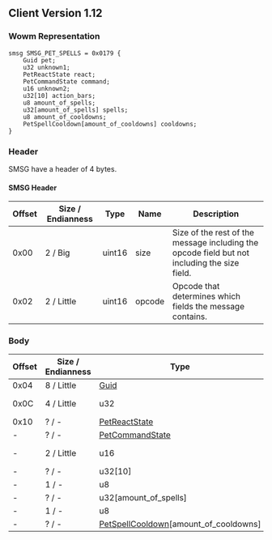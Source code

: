 ## Client Version 1.12

### Wowm Representation
```rust,ignore
smsg SMSG_PET_SPELLS = 0x0179 {
    Guid pet;
    u32 unknown1;
    PetReactState react;
    PetCommandState command;
    u16 unknown2;
    u32[10] action_bars;
    u8 amount_of_spells;
    u32[amount_of_spells] spells;
    u8 amount_of_cooldowns;
    PetSpellCooldown[amount_of_cooldowns] cooldowns;
}
```
### Header

SMSG have a header of 4 bytes.

#### SMSG Header

| Offset | Size / Endianness | Type   | Name   | Description |
| ------ | ----------------- | ------ | ------ | ----------- |
| 0x00   | 2 / Big           | uint16 | size   | Size of the rest of the message including the opcode field but not including the size field.|
| 0x02   | 2 / Little        | uint16 | opcode | Opcode that determines which fields the message contains.|

### Body

| Offset | Size / Endianness | Type | Name | Description | Comment |
| ------ | ----------------- | ---- | ---- | ----------- | ------- |
| 0x04 | 8 / Little | [Guid](../spec/packed-guid.md) | pet |  |  |
| 0x0C | 4 / Little | u32 | unknown1 |  | mangoszero: set to 0 |
| 0x10 | ? / - | [PetReactState](petreactstate.md) | react |  |  |
| - | ? / - | [PetCommandState](petcommandstate.md) | command |  |  |
| - | 2 / Little | u16 | unknown2 |  | mangoszero: set to 0 |
| - | ? / - | u32[10] | action_bars |  |  |
| - | 1 / - | u8 | amount_of_spells |  |  |
| - | ? / - | u32[amount_of_spells] | spells |  |  |
| - | 1 / - | u8 | amount_of_cooldowns |  |  |
| - | ? / - | [PetSpellCooldown](petspellcooldown.md)[amount_of_cooldowns] | cooldowns |  |  |


